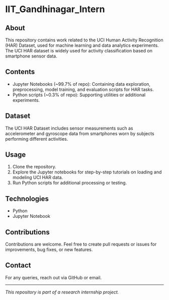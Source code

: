 # IIT_Gandhinagar_Intern

## About

This repository contains work related to the UCI Human Activity Recognition (HAR) Dataset, used for machine learning and data analytics experiments. The UCI HAR dataset is widely used for activity classification based on smartphone sensor data.

## Contents

- Jupyter Notebooks (~99.7% of repo): Containing data exploration, preprocessing, model training, and evaluation scripts for HAR tasks.
- Python scripts (~0.3% of repo): Supporting utilities or additional experiments.

## Dataset

The UCI HAR Dataset includes sensor measurements such as accelerometer and gyroscope data from smartphones worn by subjects performing different activities.

## Usage

1. Clone the repository.
2. Explore the Jupyter notebooks for step-by-step tutorials on loading and modeling UCI HAR data.
3. Run Python scripts for additional processing or testing.

## Technologies

- Python
- Jupyter Notebook

## Contributions

Contributions are welcome. Feel free to create pull requests or issues for improvements, bug fixes, or new features.

## Contact

For any queries, reach out via GitHub or email.

---

*This repository is part of a research internship project.*

